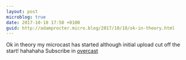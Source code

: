 ```yaml
---
layout: post
microblog: true
date: 2017-10-18 17:50 +0100
guid: http://adamprocter.micro.blog/2017/10/18/ok-in-theory.html
---
```

Ok in theory my microcast has started although initial upload cut off the start! hahahaha Subscribe in [overcast](https://overcast.fm/itunes1297004999/fragmentum)
